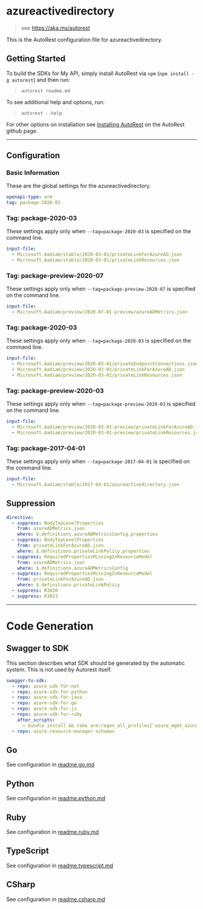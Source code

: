 # azureactivedirectory

> see https://aka.ms/autorest

This is the AutoRest configuration file for azureactivedirectory.

## Getting Started

To build the SDKs for My API, simply install AutoRest via `npm` (`npm install -g autorest`) and then run:

> `autorest readme.md`

To see additional help and options, run:

> `autorest --help`

For other options on installation see [Installing AutoRest](https://aka.ms/autorest/install) on the AutoRest github page.

---

## Configuration

### Basic Information

These are the global settings for the azureactivedirectory.

``` yaml
openapi-type: arm
tag: package-2020-03
```


### Tag: package-2020-03

These settings apply only when `--tag=package-2020-03` is specified on the command line.

```yaml $(tag) == 'package-2020-03'
input-file:
  - Microsoft.Aadiam/stable/2020-03-01/privateLinkForAzureAD.json
  - Microsoft.Aadiam/stable/2020-03-01/privateLinkResources.json
```
### Tag: package-preview-2020-07

These settings apply only when `--tag=package-preview-2020-07` is specified on the command line.

``` yaml $(tag) == 'package-preview-2020-07'
input-file:
  - Microsoft.Aadiam/preview/2020-07-01-preview/azureADMetrics.json
```
### Tag: package-2020-03

These settings apply only when `--tag=package-2020-03` is specified on the command line.

``` yaml $(tag) == 'package-2020-03'
input-file:
  - Microsoft.Aadiam/preview/2020-03-01/privateEndpointConnections.json
  - Microsoft.Aadiam/preview/2020-03-01/privateLinkForAzureAD.json
  - Microsoft.Aadiam/preview/2020-03-01/privateLinkResources.json
```

### Tag: package-preview-2020-03

These settings apply only when `--tag=package-preview-2020-03` is specified on the command line.

``` yaml $(tag) == 'package-preview-2020-03'
input-file:
  - Microsoft.Aadiam/preview/2020-03-01-preview/privateLinkForAzureAD.json
  - Microsoft.Aadiam/preview/2020-03-01-preview/privateLinkResources.json
```

### Tag: package-2017-04-01

These settings apply only when `--tag=package-2017-04-01` is specified on the command line.

``` yaml $(tag) == 'package-2017-04-01'
input-file:
  - Microsoft.Aadiam/stable/2017-04-01/azureactivedirectory.json
```

## Suppression

``` yaml
directive:
  - suppress: BodyTopLevelProperties
    from: azureADMetrics.json
    where: $.definitions.azureADMetricsConfig.properties
  - suppress: BodyTopLevelProperties
    from: privateLinkForAzureAD.json
    where: $.definitions.privateLinkPolicy.properties
  - suppress: RequiredPropertiesMissingInResourceModel
    from: azureADMetrics.json
    where: $.definitions.azureADMetricsConfig
  - suppress: RequiredPropertiesMissingInResourceModel
    from: privateLinkForAzureAD.json
    where: $.definitions.privateLinkPolicy
  - suppress: R3020
  - suppress: R3023
```

---

# Code Generation

## Swagger to SDK

This section describes what SDK should be generated by the automatic system.
This is not used by Autorest itself.

``` yaml $(swagger-to-sdk)
swagger-to-sdk:
  - repo: azure-sdk-for-net
  - repo: azure-sdk-for-python
  - repo: azure-sdk-for-java
  - repo: azure-sdk-for-go
  - repo: azure-sdk-for-js
  - repo: azure-sdk-for-ruby
    after_scripts:
      - bundle install && rake arm:regen_all_profiles['azure_mgmt_azureactivedirectory']
  - repo: azure-resource-manager-schemas
```

## Go

See configuration in [readme.go.md](./readme.go.md)

## Python

See configuration in [readme.python.md](./readme.python.md)

## Ruby

See configuration in [readme.ruby.md](./readme.ruby.md)

## TypeScript

See configuration in [readme.typescript.md](./readme.typescript.md)

## CSharp

See configuration in [readme.csharp.md](./readme.csharp.md)
